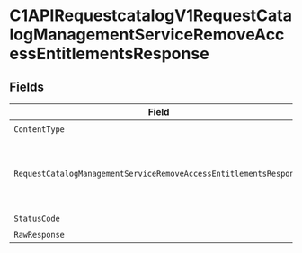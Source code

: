 # C1APIRequestcatalogV1RequestCatalogManagementServiceRemoveAccessEntitlementsResponse


## Fields

| Field                                                                                                                                                             | Type                                                                                                                                                              | Required                                                                                                                                                          | Description                                                                                                                                                       |
| ----------------------------------------------------------------------------------------------------------------------------------------------------------------- | ----------------------------------------------------------------------------------------------------------------------------------------------------------------- | ----------------------------------------------------------------------------------------------------------------------------------------------------------------- | ----------------------------------------------------------------------------------------------------------------------------------------------------------------- |
| `ContentType`                                                                                                                                                     | *string*                                                                                                                                                          | :heavy_check_mark:                                                                                                                                                | N/A                                                                                                                                                               |
| `RequestCatalogManagementServiceRemoveAccessEntitlementsResponse`                                                                                                 | [*shared.RequestCatalogManagementServiceRemoveAccessEntitlementsResponse](../../models/shared/requestcatalogmanagementserviceremoveaccessentitlementsresponse.md) | :heavy_minus_sign:                                                                                                                                                | Empty response with a status code indicating success.                                                                                                             |
| `StatusCode`                                                                                                                                                      | *int*                                                                                                                                                             | :heavy_check_mark:                                                                                                                                                | N/A                                                                                                                                                               |
| `RawResponse`                                                                                                                                                     | [*http.Response](https://pkg.go.dev/net/http#Response)                                                                                                            | :heavy_minus_sign:                                                                                                                                                | N/A                                                                                                                                                               |